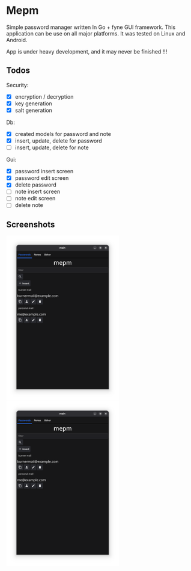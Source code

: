 # Mepm

Simple password manager written  In Go + fyne GUI framework. This application can be use on all major platforms. It was tested on Linux and Android.


App is under heavy development, and it may never be finished !!!
## Todos

Security:
- [x] encryption / decryption
- [x] key generation
- [x] salt generation

Db:
- [x] created models for password and note
- [x] insert, update, delete for password
- [ ] insert, update, delete for note

Gui:
- [x] password insert screen
- [x] password edit screen
- [x] delete password
- [ ] note insert screen
- [ ] note edit screen
- [ ] delete note

## Screenshots




<!--![Android screenshot](screenshots/android.png)
![Desktop screenshot](screenshots/desktop.png)-->

<p float="left">
  <img src="screenshots/desktop.png" width="300"/>
  <img src="screenshots/desktop.png" width="300"/>
</p>
